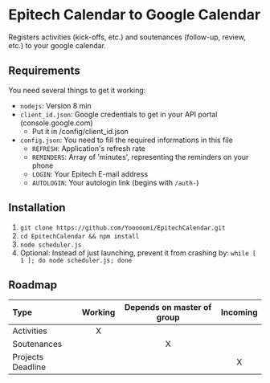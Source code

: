 # Epitech Calendar to Google Calendar

Registers activities (kick-offs, etc.) and soutenances (follow-up, review, etc.) to your google calendar.

## Requirements

You need several things to get it working:

* `nodejs`: Version 8 min
* `client_id.json`: Google credentials to get in your API portal (console.google.com)
    * Put it in /config/client_id.json
* `config.json`: You need to fill the required informations in this file
    * `REFRESH`: Application's refresh rate
    * `REMINDERS`: Array of 'minutes', representing the reminders on your phone
    * `LOGIN`: Your Epitech E-mail address
    * `AUTOLOGIN`: Your autologin link (begins with `/auth-`)

## Installation

1. `git clone https://github.com/Yooooomi/EpitechCalendar.git`
2. `cd EpitechCalendar && npm install`
3. `node scheduler.js`
4. Optional: Instead of just launching, prevent it from crashing by: `while [ 1 ]; do node scheduler.js; done`

## Roadmap

| Type              |     Working     | Depends on master of group | Incoming |
| :---------------- | :-------------: | :------------------------: | :------: |
| Activities        |        X        |                            |          |
| Soutenances       |                 |              X             |          |
| Projects Deadline |                 |                            |     X    |
